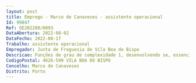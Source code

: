 ```yaml
--- 
layout: post
title: Emprego - Marco de Canaveses - assistente operacional
Id: 99847
Ref: OE202208/0093
DataAbertura: 2022-08-02
DataFecho: 2022-08-17
Trabalho: assistente operacional
Empregador: Junta de Freguesia de Vila Boa do Bispo
Descricao: Funções de grau de complexidade 1, desenvolvendo se, essencialmente, pelos seguintes domínios  Assegurar a limpeza e conservação das instalações, designadamente das salas de aula e de outros espaços dos edifícios escolares  Colaborar nos trabalhos de montagem, desmontagem e conservação de equipamentos  Auxiliar a execução de cargas e descargas  Prestar apoio à cozinha e serviço de refeições, bem como no apoio pedagógico em sala de aula e prolongamento de horário  efetuar transporte de crianças  realizar tarefas de arrumação e distribuição, e, outras tarefas simples, não especificadas, de caráter manual e exigindo principalmente esforço físico e conhecimentos práticos.
CodigoPostal: 4626-599 VILA BOA DO BISPO                      
Concelho: Marco de Canaveses
Distrito: Porto
--- 
```

